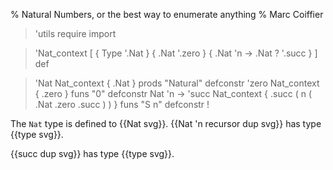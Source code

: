 % Natural Numbers, or the best way to enumerate anything
% Marc Coiffier

> 'utils require import

> 'Nat_context [ { Type '.Nat } { .Nat '.zero } { .Nat 'n -> .Nat ? '.succ } ] def

> 'Nat Nat_context { .Nat } prods "Natural" defconstr
> 'zero Nat_context { .zero } funs "0" defconstr
> Nat 'n -> 'succ Nat_context { .succ ( n ( .Nat .zero .succ ) ) } funs "S n" defconstr !

The `Nat` type is defined to {{Nat svg}}. {{Nat 'n recursor dup svg}} has type {{type svg}}.

{{succ dup svg}} has type {{type svg}}. 

